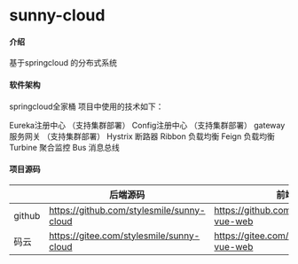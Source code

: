 # sunny-cloud

#### 介绍
基于springcloud 的分布式系统

#### 软件架构

springcloud全家桶
项目中使用的技术如下：

Eureka注册中心 （支持集群部署）
Config注册中心 （支持集群部署）
gateway 服务网关 （支持集群部署）
Hystrix 断路器
Ribbon 负载均衡
Feign 负载均衡
Turbine 聚合监控
Bus 消息总线

#### 项目源码

|     |   后端源码  |   前端源码  |
|---  |--- | --- |
|  github   |  https://github.com/stylesmile/sunny-cloud   |  https://github.com//stylesmile/sunny-vue-web
|  码云   |  https://gitee.com/stylesmile/sunny-cloud   |  https://gitee.com//stylesmile/sunny-vue-web


